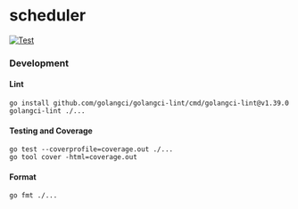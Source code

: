 # scheduler

[![Test](https://github.com/mv-orchestration/scheduler/actions/workflows/test.yml/badge.svg?branch=develop)](https://github.com/mv-orchestration/scheduler/actions/workflows/test.yml)

### Development

#### Lint
```shell
go install github.com/golangci/golangci-lint/cmd/golangci-lint@v1.39.0
golangci-lint ./...
```

#### Testing and Coverage
```shell
go test --coverprofile=coverage.out ./...
go tool cover -html=coverage.out 
```

#### Format

```shell
go fmt ./...
```
